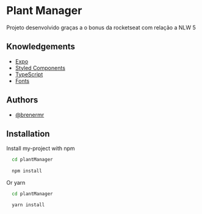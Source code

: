 
# Plant Manager

Projeto desenvolvido graças a o bonus da rocketseat com relação a NLW 5


## Knowledgements

 - [Expo](https://docs.expo.dev/)
 - [Styled Components](https://styled-components.com/)
 - [TypeScript](https://majestic-reason-6f5.notion.site/Typescript-eee96b43679543eab90a8bc1029465bc)
 - [Fonts](https://docs.expo.dev/)



## Authors

- [@brenermr](https://www.github.com/brenermr)


## Installation

Install my-project with npm 

```bash
  cd plantManager
  
  npm install

```

Or yarn

```bash
  cd plantManager

  yarn install
```